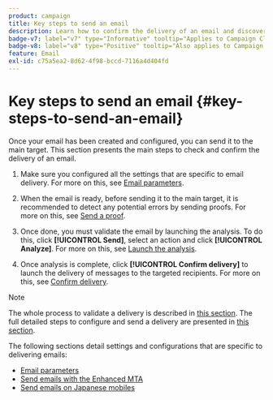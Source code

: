 ```yaml
---
product: campaign
title: Key steps to send an email
description: Learn how to confirm the delivery of an email and discover the specificities of delivering email messages
badge-v7: label="v7" type="Informative" tooltip="Applies to Campaign Classic v7"
badge-v8: label="v8" type="Positive" tooltip="Also applies to Campaign v8"
feature: Email
exl-id: c75a5ea2-8d62-4f98-bccd-7116a4d404fd
---
```

# Key steps to send an email {#key-steps-to-send-an-email}

 

Once your email has been created and configured, you can send it to the main target. This section presents the main steps to check and confirm the delivery of an email.

1. Make sure you configured all the settings that are specific to email delivery. For more on this, see [Email parameters](email-parameters.md).
1. When the email is ready, before sending it to the main target, it is recommended to detect any potential errors by sending proofs. For more on this, see [Send a proof](steps-validating-the-delivery.md#sending-a-proof).

1. Once done, you must validate the email by launching the analysis. To do this, click **[!UICONTROL Send]**, select an action and click **[!UICONTROL Analyze]**. For more on this, see [Launch the analysis](steps-validating-the-delivery.md#analyzing-the-delivery).

1. Once analysis is complete, click **[!UICONTROL Confirm delivery]** to launch the delivery of messages to the targeted recipients. For more on this, see [Confirm delivery](steps-sending-the-delivery.md#confirming-delivery).

    <!--Add screenshot with analysis done and Confirm delivery button activated.-->

>[!NOTE]
>
>The whole process to validate a delivery is described in [this section](steps-validating-the-delivery.md). The full detailed steps to configure and send a delivery are presented in [this section](steps-sending-the-delivery.md).

The following sections detail settings and configurations that are specific to delivering emails:
<!--* [Generating the mirror page](generating-mirror-page.md)
* [Email BCC](email-bcc.md)-->
* [Email parameters](email-parameters.md)
* [Send emails with the Enhanced MTA](sending-with-enhanced-mta.md)
* [Send emails on Japanese mobiles](sending-emails-on-japanese-mobiles.md)
